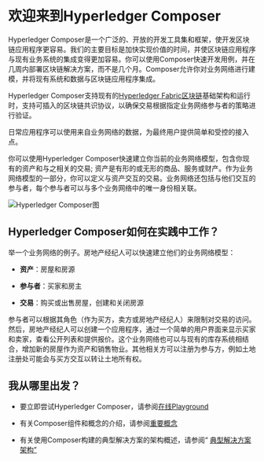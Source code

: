# 欢迎来到Hyperledger Composer

Hyperledger Composer是一个广泛的、开放的开发工具集和框架，使开发区块链应用程序更容易。我们的主要目标是加快实现价值的时间，并使区块链应用程序与现有业务系统的集成变得更加容易。你可以使用Composer快速开发用例，并在几周内部署区块链解决方案，而不是几个月。Composer允许你对业务网络进行建模，并将现有系统和数据与区块链应用程序集成。

Hyperledger Composer支持现有的[Hyperledger Fabric区块链](https://hyperledger.org/)基础架构和运行时，支持可插入的区块链共识协议，以确保交易根据指定业务网络参与者的策略进行验证。

日常应用程序可以使用来自业务网络的数据，为最终用户提供简单和受控的接入点。

你可以使用Hyperledger Composer快速建立你当前的业务网络模型，包含你现有的资产和与之相关的交易; 资产是有形的或无形的商品、服务或财产。作为业务网络模型的一部分，你可以定义与资产交互的交易。业务网络还包括与他们交互的参与者，每个参与者可以与多个业务网络中的唯一身份相关联。

![Hyperledger Composer图](https://hyperledger.github.io/composer/assets/img/Composer-Diagram.svg)

## Hyperledger Composer如何在实践中工作？

举一个业务网络的例子。房地产经纪人可以快速建立他们的业务网络模型：

- **资产**：房屋和房源

- **参与者**：买家和房主

- **交易**：购买或出售房屋，创建和关闭房源

参与者可以根据其角色（作为买方，卖方或房地产经纪人）来限制对交易的访问。然后，房地产经纪人可以创建一个应用程序，通过一个简单的用户界面来显示买家和卖家，查看公开列表和提供报价。这个业务网络也可以与现有的库存系统相结合，增加新的房屋作为资产和销售物业。其他相关方可以注册为参与方，例如土地注册处可能会与买方交互以转让土地所有权。

## 我从哪里出发？

- 要立即尝试Hyperledger Composer，请参阅[在线Playground](https://hyperledger.github.io/composer/installing/getting-started-with-playground.html)

- 有关Composer组件和概念的介绍，请参阅[重要概念](introduction_key-concepts.html)

- 有关使用Composer构建的典型解决方案的架构概述，请参阅“ [典型解决方案架构”](introduction_solution-architecture.md)

